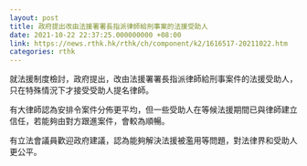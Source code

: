 ```yaml
---
layout: post
title: 政府提出改由法援署署長指派律師給刑事案的法援受助人
date: 2021-10-22 22:37:25.000000000 +08:00
link: https://news.rthk.hk/rthk/ch/component/k2/1616517-20211022.htm
categories: rthk
---
```


就法援制度檢討，政府提出，改由法援署署長指派律師給刑事案件的法援受助人，只在特殊情況下才接受受助人提名律師。

有大律師認為安排令案件分佈更平均，但一些受助人在等候法援期間已與律師建立信任，若能夠由對方跟進案件，會較為順暢。

有立法會議員歡迎政府建議，認為能夠解決法援被濫用等問題，對法律界和受助人更公平。
